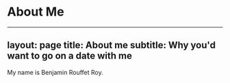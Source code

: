 # About Me

---
layout: page
title: About me
subtitle: Why you'd want to go on a date with me
---

My name is Benjamin Rouffet Roy.
